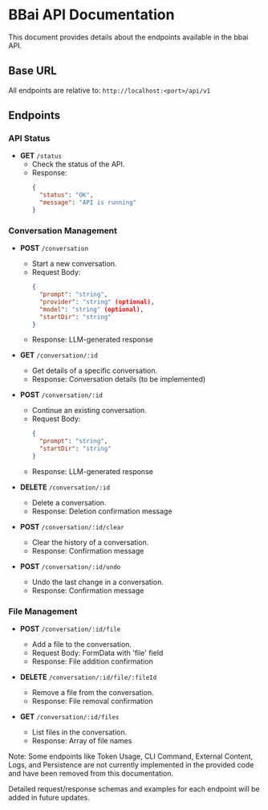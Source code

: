 # BBai API Documentation

This document provides details about the endpoints available in the bbai API.

## Base URL

All endpoints are relative to: `http://localhost:<port>/api/v1`

## Endpoints

### API Status
- **GET** `/status`
  - Check the status of the API.
  - Response: 
    ```json
    {
      "status": "OK",
      "message": "API is running"
    }
    ```

### Conversation Management
- **POST** `/conversation`
  - Start a new conversation.
  - Request Body:
    ```json
    {
      "prompt": "string",
      "provider": "string" (optional),
      "model": "string" (optional),
      "startDir": "string"
    }
    ```
  - Response: LLM-generated response

- **GET** `/conversation/:id`
  - Get details of a specific conversation.
  - Response: Conversation details (to be implemented)

- **POST** `/conversation/:id`
  - Continue an existing conversation.
  - Request Body:
    ```json
    {
      "prompt": "string",
      "startDir": "string"
    }
    ```
  - Response: LLM-generated response

- **DELETE** `/conversation/:id`
  - Delete a conversation.
  - Response: Deletion confirmation message

- **POST** `/conversation/:id/clear`
  - Clear the history of a conversation.
  - Response: Confirmation message

- **POST** `/conversation/:id/undo`
  - Undo the last change in a conversation.
  - Response: Confirmation message

### File Management
- **POST** `/conversation/:id/file`
  - Add a file to the conversation.
  - Request Body: FormData with 'file' field
  - Response: File addition confirmation

- **DELETE** `/conversation/:id/file/:fileId`
  - Remove a file from the conversation.
  - Response: File removal confirmation

- **GET** `/conversation/:id/files`
  - List files in the conversation.
  - Response: Array of file names

Note: Some endpoints like Token Usage, CLI Command, External Content, Logs, and Persistence are not currently implemented in the provided code and have been removed from this documentation.

Detailed request/response schemas and examples for each endpoint will be added in future updates.
